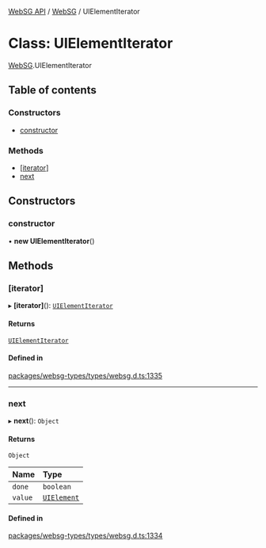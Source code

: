 [WebSG API](../README.md) / [WebSG](../modules/WebSG.md) / UIElementIterator

# Class: UIElementIterator

[WebSG](../modules/WebSG.md).UIElementIterator

## Table of contents

### Constructors

- [constructor](WebSG.UIElementIterator.md#constructor)

### Methods

- [[iterator]](WebSG.UIElementIterator.md#[iterator])
- [next](WebSG.UIElementIterator.md#next)

## Constructors

### constructor

• **new UIElementIterator**()

## Methods

### [iterator]

▸ **[iterator]**(): [`UIElementIterator`](WebSG.UIElementIterator.md)

#### Returns

[`UIElementIterator`](WebSG.UIElementIterator.md)

#### Defined in

[packages/websg-types/types/websg.d.ts:1335](https://github.com/thirdroom/thirdroom/blob/fe402010/packages/websg-types/types/websg.d.ts#L1335)

___

### next

▸ **next**(): `Object`

#### Returns

`Object`

| Name | Type |
| :------ | :------ |
| `done` | `boolean` |
| `value` | [`UIElement`](WebSG.UIElement.md) |

#### Defined in

[packages/websg-types/types/websg.d.ts:1334](https://github.com/thirdroom/thirdroom/blob/fe402010/packages/websg-types/types/websg.d.ts#L1334)
